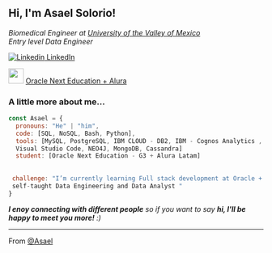 <h2> Hi, I'm Asael Solorio! </h2>


<p><em>Biomedical Engineer at <a href="https://uvm.mx/oferta-academica/licenciaturas-ingenierias/ingenierias-uvm/ingenieria-biomedica?trackid=goosrcarpaonbrn">University of the Valley of Mexico</a></br>Entry level Data Engineer
</em></p>


[![Linkedin](https://i.stack.imgur.com/gVE0j.png) LinkedIn](https://www.linkedin.com/in/asael-solorio-garcia/)

[<img src="https://encrypted-tbn0.gstatic.com/images?q=tbn:ANd9GcTLGOr8A1SAdzkyq59DyaIz0qUXds55M_n9cfFvnM1v43n2MZMXiTULDFtaj7VAjIwHPCk&usqp=CAU" width="30"/>](image.png) [ Oracle Next Education + Alura](https://app.aluracursos.com/emprega-one/profile/solorioasael)



###  A little more about me...  

```js
const Asael = {
  pronouns: "He" | "him",
  code: [SQL, NoSQL, Bash, Python],
  tools: [MySQL, PostgreSQL, IBM CLOUD - DB2, IBM - Cognos Analytics , PGAdmin, MongoDB, 
  Visual Studio Code, NEO4J, MongoDB, Cassandra]
  student: [Oracle Next Education - G3 + Alura Latam]
  
  
 challenge: "I’m currently learning Full stack development at Oracle + Alura Latam and 
 self-taught Data Engineering and Data Analyst "
}
```

 <em><b>I enoy connecting with different people</b> so if you want to say <b>hi, I'll be happy to meet you more!</b> :)</em>

---

 From [@Asael](https://github.com/AsaelSolorio)
